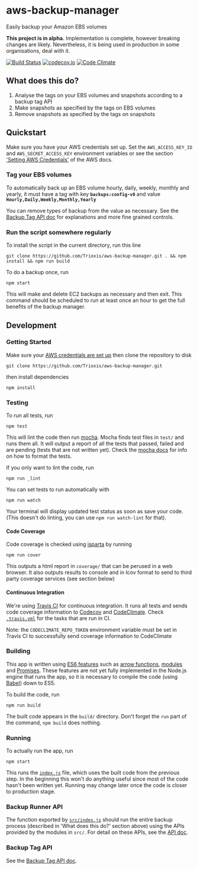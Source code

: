 # aws-backup-manager
Easily backup your Amazon EBS volumes

**This project is in alpha.** Implementation is complete, however breaking changes are likely. Nevertheless, it is being used in production in some organisations, deal with it.

[![Build Status](https://travis-ci.org/Trioxis/aws-backup-manager.svg?branch=master)](https://travis-ci.org/Trioxis/aws-backup-manager) [![codecov.io](https://codecov.io/github/Trioxis/aws-backup-manager/coverage.svg?branch=master)](https://codecov.io/github/Trioxis/aws-backup-manager?branch=master) [![Code Climate](https://codeclimate.com/github/Trioxis/aws-backup-manager/badges/gpa.svg)](https://codeclimate.com/github/Trioxis/aws-backup-manager)

## What does this do?

1. Analyse the tags on your EBS volumes and snapshots according to a backup tag API
2. Make snapshots as specified by the tags on EBS volumes
3. Remove snapshots as specified by the tags on snapshots

## Quickstart

Make sure you have your AWS credentials set up. Set the `AWS_ACCESS_KEY_ID` and `AWS_SECRET_ACCESS_KEY` environment variables or see the section ['Setting AWS Credentials'](http://docs.aws.amazon.com/AWSJavaScriptSDK/guide/node-configuring.html#Setting_AWS_Credentials) of the AWS docs.

### Tag your EBS volumes

To automatically back up an EBS volume hourly, daily, weekly, monthly and yearly, it must have a tag with key **`backups:config-v0`** and value **`Hourly,Daily,Weekly,Monthly,Yearly`**

You can remove types of backup from the value as necessary. See the [Backup Tag API doc](docs/BackupTagAPI.md) for explanations and more fine grained controls.

### Run the script somewhere regularly

To install the script in the current directory, run this line
```
git clone https://github.com/Trioxis/aws-backup-manager.git . && npm install && npm run build
```

To do a backup once, run
```
npm start
```

This will make and delete EC2 backups as necessary and then exit. This command should be scheduled to run at least once an hour to get the full benefits of the backup manager.

## Development

### Getting Started

Make sure your [AWS credentials are set up](http://docs.aws.amazon.com/AWSJavaScriptSDK/guide/node-configuring.html#Setting_AWS_Credentials) then clone the repository to disk
```
git clone https://github.com/Trioxis/aws-backup-manager.git
```
then install dependencies
```
npm install
```

### Testing

To run all tests, run
```
npm test
```
This will lint the code then run [mocha](http://mochajs.org/). Mocha finds test files in `test/` and runs them all. It will output a report of all the tests that passed, failed and are pending (tests that are not written yet). Check the [mocha docs](http://mochajs.org/) for info on how to format the tests.

If you only want to lint the code, run
```
npm run _lint
```

You can set tests to run automatically with
```
npm run watch
```
Your terminal will display updated test status as soon as save your code. (This doesn't do linting, you can use `npm run watch-lint` for that).

#### Code Coverage

Code coverage is checked using [isparta](https://github.com/douglasduteil/isparta) by running
```
npm run cover
```
This outputs a html report in `coverage/` that can be perused in a web browser. It also outputs results to console and in lcov format to send to third party coverage services (see section below)

#### Continuous Integration

We're using [Travis CI](https://travis-ci.org/Trioxis/aws-backup-manager) for continuous integration. It runs all tests and sends code coverage information to [Codecov](https://codecov.io/github/Trioxis/aws-backup-manager) and [CodeClimate](https://codeclimate.com/github/Trioxis/aws-backup-manager). Check [`.travis.yml`](.travis.yml) for the tasks that are run in CI.

Note: the `CODECLIMATE_REPO_TOKEN` environment variable must be set in Travis CI to successfully send coverage information to CodeClimate

### Building

This app is written using [ES6 features](https://github.com/lukehoban/es6features) such as [arrow functions](https://developer.mozilla.org/en/docs/Web/JavaScript/Reference/Functions/Arrow_functions), [modules](https://hacks.mozilla.org/2015/08/es6-in-depth-modules/) and [Promises](https://developer.mozilla.org/en/docs/Web/JavaScript/Reference/Global_Objects/Promise). These features are not yet fully implemented in the Node.js engine that runs the app, so it is necessary to compile the code (using [Babel](https://babeljs.io/)) down to ES5.

To build the code, run
```
npm run build
```
The built code appears in the `build/` directory. Don't forget the `run` part of the command, `npm build` does nothing.

### Running

To actually run the app, run
```
npm start
```
This runs the [`index.js`](index.js) file, which uses the built code from the previous step. In the beginning this won't do anything useful since most of the code hasn't been written yet. Running may change later once the code is closer to production stage.

### Backup Runner API

The function exported by [`src/index.js`](src/index.js) should run the entire backup process (described in 'What does this do?' section above) using the APIs provided by the modules in `src/`. For detail on these APIs, see the [API doc](docs/API.md).

### Backup Tag API

See the [Backup Tag API doc](docs/BackupTagAPI.md).
